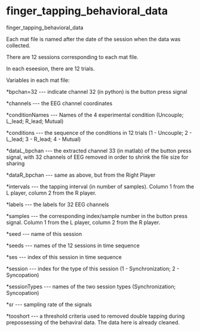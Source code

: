 # finger_tapping_behavioral_data
 finger_tapping_behavioral_data

Each mat file is named after the date of the session when the data was collected.

There are 12 sessions corresponding to each mat file. 

In each eseesion, there are 12 trials.


Variables in each mat file:

 *bpchan=32   --- indicate channel 32 (in python) is the button press signal
 
 *channels    --- the EEG channel coordinates
 
 *conditionNames   --- Names of the 4 experimental condition (Uncouple; L_lead; R_lead; Mutual)
 
 *conditions   --- the sequence of the conditions in 12 trials (1 - Uncouple; 2 - L_lead; 3 - R_lead; 4 - Mutual)
 
 *dataL_bpchan   --- the extracted channel 33 (in matlab) of the button press signal, with 32 channels of EEG removed in order to shrink the file size for sharing
 
 *dataR_bpchan   --- same as above, but from the Right Player
 
 *intervals   --- the tapping interval (in number of samples). Column 1 from the L player, column 2 from the R player.
 
 *labels   --- the labels for 32 EEG channels
 
 *samples   --- the corresponding index/sample number in the button press signal. Column 1 from the L player, column 2 from the R player.
 
 *seed   --- name of this session
 
 *seeds   --- names of the 12 sessions in time sequence
 
 *ses   --- index of this session in time sequence
 
 *session   --- index for the type of this session (1 - Synchronization; 2 - Syncopation)
 
 *sessionTypes   --- names of the two session types (Synchronization; Syncopation)
 
 *sr   --- sampling rate of the signals
 
 *tooshort   --- a threshold criteria used to removed double tapping during prepossessing of the behaviral data. The data here is already cleaned.
 
 
 
 
 
